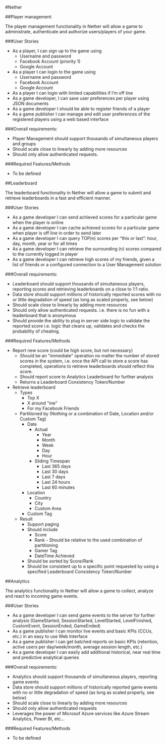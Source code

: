 #Nether


##Player management

The player management functionality in Nether will allow a game to administrate, authenticate and authorize users/players of your game.

###User Stories
* As a player, I can sign up to the game using
	* Username and password
	* Facebook Account (priority 1)
	* Google Account
* As a player I can login to the game using
	* Username and password
	* Facebook Account
	* Google Account
* As a player I can login with limited capabilities if I’m off line
* As a game developer, I can save user preferences per player using JSON documents
* As a game developer I should be able to register friends of a player
* As a game publisher I can manage and edit user preferences of the registered players using a web based interface


###Overall requirements:
* Player Management should support thousands of simultaneous players and groups
* Should scale close to linearly by adding more resources
* Should only allow authenticated requests.

###Required Features/Methods
* To be defined

##Leaderboard

The leaderboard functionality in Nether will allow a game to submit and retrieve leaderboards in a fast and efficient manner.

###User Stories
* As a game developer I can send achieved scores for a particular game when the player is online
* As a game developer I can cache achieved scores for a particular game when player is off line in order to send later
* As a game developer I can query TOP(n) scores per “this or last”: hour, day, month, year or for all times
* As a game developer I can retrieve the surrounding (n) scores compared to the currently logged in player
* As a game developer I can retrieve high scores of my friends, given a list of friends or a configured connection to a User Management solution


###Overall requirements:
* Leaderboard should support thousands of simultaneous players, reporting scores and retrieving leaderboards on a close to 1:1 ratio.
* Data store should support millions of historically reported scores with no or little degradation of speed (as long as scaled properly, see below)
* Should scale close to linearly by adding more resources
* Should only allow authenticated requests. i.e. there is no fun with a leaderboard that is anonymous
* Should provide the ability to plug in server side logic to validate the reported score i.e. logic that cleans up, validates and checks the probability of cheating.

###Required Features/Methods
* Report new score (could be high score, but not necessary)
	* Should be an "immediate" operation no matter the number of stored scores in the system, i.e. once the API call to store a score has completed, operations to retrieve leaderboards should reflect this score.
	* Should report score to Analytics Leaderboard for further analysis
	* Returns a Leaderboard Consistency Token/Number
* Retrieve leaderboard
	* Types
		* Top X
		* X around "me"
		* For my Facebook Friends
	* Partitioned by (Nothing or a combination of Date, Location and/or Custom Tag)
		* Date
			* Actual
				* Year
				* Month
				* Week
				* Day
				* Hour
			* Sliding Timespan
				* Last 365 days
				* Last 30 days
				* Last 7 days
				* Last 24 hours
				* Last 60 minutes
		* Location
			* Country
			* City
			* Custom Area
		* Custom Tag
	* Result
		* Support paging
		* Should include
			* Score
			* Rank - Should be relative to the used combination of partitioning
			* Gamer Tag
			* DateTime Achieved
		* Should be sorted by Score/Rank
		* Should be consistent up to a specific point requested by using a specified Leaderboard Consistency Token/Number

##Analytics

The analytics functionality in Nether will allow a game to collect, analyze and react to incoming game events.

###User Stories
* As a game developer I can send game events to the server for further analysis (GameStarted, SessionStarted, LevelStarted, LevelFinished, CustomEvent, SessionEnded, GameEnded)
* As a game publisher I can monitor live events and basic KPIs (CCUs, etc.) in an easy to use Web Interface
* As a game publisher I can get batched reports on basic KPIs (retention, active users per day/week/month, average session length, etc.)
* As a game developer I can easily add additional historical, near real time and predictive analytical queries

###Overall requirements:
* Analytics should support thousands of simultaneous players, reporting game events
* Data store should support millions of historically reported game events with no or little degradation of speed (as long as scaled properly, see below)
* Should scale close to linearly by adding more resources
* Should only allow authenticated requests
* Leverages the power of Microsof Azure services like Azure Stream Analytics, Power BI, etc...

###Required Features/Methods
* To be defined
